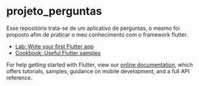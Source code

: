 # projeto_perguntas

Esse repositório trata-se de um aplicativo de perguntas, o mesmo foi proposto afim de praticar o meu conhecimento com o framework flutter.

- [Lab: Write your first Flutter app](https://flutter.dev/docs/get-started/codelab)
- [Cookbook: Useful Flutter samples](https://flutter.dev/docs/cookbook)

For help getting started with Flutter, view our
[online documentation](https://flutter.dev/docs), which offers tutorials,
samples, guidance on mobile development, and a full API reference.
